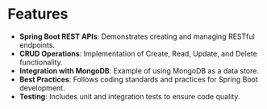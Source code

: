 # Features

- **Spring Boot REST APIs**: Demonstrates creating and managing RESTful endpoints.
- **CRUD Operations**: Implementation of Create, Read, Update, and Delete functionality.
- **Integration with MongoDB**: Example of using MongoDB as a data store.
- **Best Practices**: Follows coding standards and practices for Spring Boot development.
- **Testing**: Includes unit and integration tests to ensure code quality.
